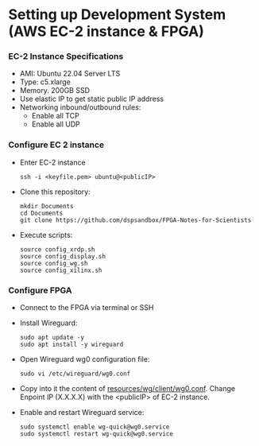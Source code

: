 # Setting up Development System (AWS EC-2 instance & FPGA)
### EC-2 Instance Specifications
* AMI: Ubuntu 22.04 Server LTS
* Type: c5.xlarge
* Memory. 200GB SSD
* Use elastic IP to get static public IP address
* Networking inbound/outbound rules: 
    * Enable all TCP
    * Enable all UDP

### Configure EC 2 instance
* Enter EC-2 instance
    ```
    ssh -i <keyfile.pem> ubuntu@<publicIP>
    ```
* Clone this repository:
    ```
    mkdir Documents
    cd Documents
    git clone https://github.com/dspsandbox/FPGA-Notes-for-Scientists
    ```
* Execute scripts:
    ```
    source config_xrdp.sh
    source config_display.sh
    source config_wg.sh
    source config_xilinx.sh
    ```

### Configure FPGA
* Connect to the FPGA via terminal or SSH
* Install Wireguard:
    ```
    sudo apt update -y
    sudo apt install -y wireguard
    ```

* Open Wireguard wg0 configuration file:
    ```
    sudo vi /etc/wireguard/wg0.conf
    ```
* Copy into it the content of [resources/wg/client/wg0.conf](resources/wg/client/wg0.conf). Change Enpoint IP (X.X.X.X) with the \<publicIP\> of EC-2 instance.

* Enable and restart Wireguard service:
    ```
    sudo systemctl enable wg-quick@wg0.service
    sudo systemctl restart wg-quick@wg0.service
    ```